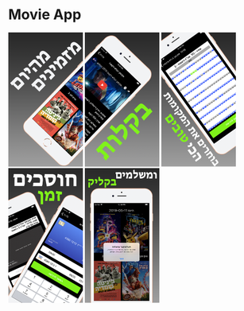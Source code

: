 # Movie App
<p float="left" margin="0 0">
<img width="150px" src="https://github.com/YRol3/Movie-App/blob/master/GitPictures/logo1.png?raw=true" />
<img width="150px" src="https://github.com/YRol3/Movie-App/blob/master/GitPictures/logo2.png?raw=true" />

<img width="150px" src="https://github.com/YRol3/Movie-App/blob/master/GitPictures/logo3.png?raw=true" />

<img width="150px" src="https://github.com/YRol3/Movie-App/blob/master/GitPictures/logo4.png?raw=true" />

<img width="150px"  src="https://github.com/YRol3/Movie-App/blob/master/GitPictures/logo5.png?raw=true" />
</p>


